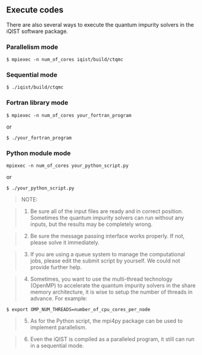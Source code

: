 ## Execute codes

There are also several ways to execute the quantum impurity solvers in the iQIST software package.

### Parallelism mode

```
$ mpiexec -n num_of_cores iqist/build/ctqmc
```

### Sequential mode

```
$ ./iqist/build/ctqmc
```

### Fortran library mode

```
$ mpiexec -n num_of_cores your_fortran_program
```

or

```
$ ./your_fortran_program
```

### Python module mode

```
mpiexec -n num_of_cores your_python_script.py
```

or

```
$ ./your_python_script.py
```

> NOTE:

> 1. Be sure all of the input files are ready and in correct position. Sometimes the quantum impurity solvers can run without any inputs, but the results may be completely wrong.

> 2. Be sure the message passing interface works properly. If not, please solve it immediately.

> 3. If you are using a queue system to manage the computational jobs, please edit the submit script by yourself. We could not provide further help.

> 4. Sometimes, you want to use the multi-thread technology (OpenMP) to accelerate the quantum impurity solvers in the share memory architecture, it is wise to setup the number of threads in advance. For example:
```
$ export OMP_NUM_THREADS=number_of_cpu_cores_per_node
```

> 5. As for the Python script, the mpi4py package can be used to implement parallelism.

> 6. Even the iQIST is compiled as a paralleled program, it still can run in a sequential mode.